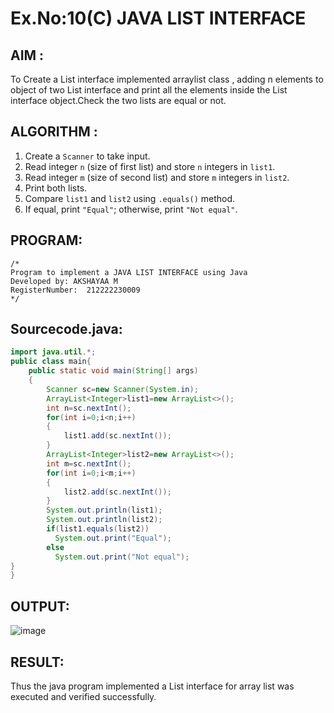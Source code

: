 # Ex.No:10(C)             JAVA LIST INTERFACE
 ## AIM :

To Create a List interface implemented arraylist class , adding n elements to object of two List interface and print all the elements inside the List interface object.Check the two lists are equal or not.


## ALGORITHM :

1. Create a `Scanner` to take input.
2. Read integer `n` (size of first list) and store `n` integers in `list1`.
3. Read integer `m` (size of second list) and store `m` integers in `list2`.
4. Print both lists.
5. Compare `list1` and `list2` using `.equals()` method.
6. If equal, print `"Equal"`; otherwise, print `"Not equal"`.


## PROGRAM:
 ```
/*
Program to implement a JAVA LIST INTERFACE using Java
Developed by: AKSHAYAA M
RegisterNumber:  212222230009
*/
```

## Sourcecode.java:
```java
import java.util.*;
public class main{
    public static void main(String[] args)
    {
        Scanner sc=new Scanner(System.in);
        ArrayList<Integer>list1=new ArrayList<>();
        int n=sc.nextInt();
        for(int i=0;i<n;i++)
        {
            list1.add(sc.nextInt());
        }
        ArrayList<Integer>list2=new ArrayList<>();
        int m=sc.nextInt();
        for(int i=0;i<m;i++)
        {
            list2.add(sc.nextInt());
        }
        System.out.println(list1);
        System.out.println(list2);
        if(list1.equals(list2))
          System.out.print("Equal");
        else
          System.out.print("Not equal");
}
}
```

## OUTPUT:

![image](https://github.com/user-attachments/assets/3b84ce63-2094-49df-9653-b08595e154e9)


## RESULT:
Thus the java program implemented a List interface for array list was executed and verified successfully.










